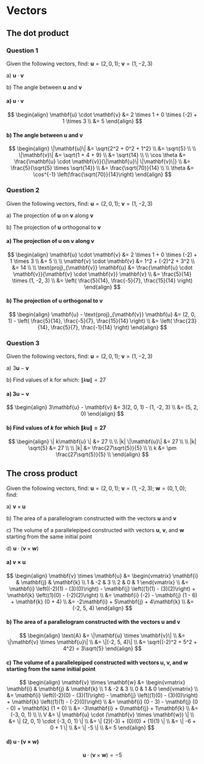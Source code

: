 # Vectors

## The dot product

### Question 1

Given the following vectors, find: $\mathbf{u} = (2, 0, 1)$; $\mathbf{v} = (1, -2, 3)$

a) $\mathbf{u} \cdot \mathbf{v}$

b) The angle between $\mathbf{u}$ and $\mathbf{v}$

#### a) $\mathbf{u} \cdot \mathbf{v}$

$$
\begin{align}
\mathbf{u} \cdot \mathbf{v} &= 2 \times 1 + 0 \times (-2) + 1 \times 3 \\
&= 5
\end{align}
$$

#### b) The angle between $\mathbf{u}$ and $\mathbf{v}$

$$
\begin{align}
\|\mathbf{u}\| &= \sqrt{2^2 + 0^2 + 1^2} \\
&= \sqrt{5} \\
\\
\|\mathbf{v}\| &= \sqrt{1 + 4 + 9} \\
&= \sqrt{14} \\
\\
\cos \theta &= \frac{\mathbf{u} \cdot \mathbf{v}}{\|\mathbf{u}\| \|\mathbf{v}\|} \\
&= \frac{5}{\sqrt{5} \times \sqrt{14}} \\
&= \frac{\sqrt{70}}{14} \\
\\
\theta &= \cos^{-1} \left(\frac{\sqrt{70}}{14}\right)
\end{align}
$$

### Question 2

Given the following vectors, find: $\mathbf{u} = (2, 0, 1)$; $\mathbf{v} = (1, -2, 3)$

a) The projection of $\mathbf{u}$ on $\mathbf{v}$ along $\mathbf{v}$

b) The projection of $\mathbf{u}$ orthogonal to $\mathbf{v}$

#### a) The projection of $\mathbf{u}$ on $\mathbf{v}$ along $\mathbf{v}$

$$
\begin{align}
\mathbf{u} \cdot \mathbf{v} &= 2 \times 1 + 0 \times (-2) + 1 \times 3 \\
&= 5 \\
\\
\mathbf{v} \cdot \mathbf{v} &= 1^2 + (-2)^2 + 3^2 \\
&= 14 \\
\\
\text{proj}_{\mathbf{v}} \mathbf{u} &= \frac{\mathbf{u} \cdot \mathbf{v}}{\mathbf{v} \cdot \mathbf{v}} \mathbf{v} \\
&= \frac{5}{14} \times (1, -2, 3) \\
&= \left( \frac{5}{14}, \frac{-5}{7}, \frac{15}{14} \right)
\end{align}
$$

#### b) The projection of $\mathbf{u}$ orthogonal to $\mathbf{v}$

$$
\begin{align}
\mathbf{u} - \text{proj}_{\mathbf{v}} \mathbf{u} &= (2, 0, 1) - \left( \frac{5}{14}, \frac{-5}{7}, \frac{15}{14} \right) \\
&= \left( \frac{23}{14}, \frac{5}{7}, \frac{-1}{14} \right)
\end{align}
$$

### Question 3

Given the following vectors, find: $\mathbf{u} = (2, 0, 1)$; $\mathbf{v} = (1, -2, 3)$

a) $3\mathbf{u} - \mathbf{v}$

b) Find values of $k$ for which: $\| k\mathbf{u} \| = 27$

#### a) $3\mathbf{u} - \mathbf{v}$

$$
\begin{align}
3\mathbf{u} - \mathbf{v} &= 3(2, 0, 1) - (1, -2, 3) \\
&= (5, 2, 0)
\end{align}
$$

#### b) Find values of $k$ for which $\| k\mathbf{u} \| = 27$

$$
\begin{align}
\| k\mathbf{u} \| &= 27 \\
\\
|k| \|\mathbf{u}\| &= 27 \\
\\
|k| \sqrt{5} &= 27 \\
\\
|k| &= \frac{27\sqrt{5}}{5} \\
\\
k &= \pm \frac{27\sqrt{5}}{5} \\
\end{align}
$$

## The cross product

Given the following vectors, find: $\mathbf{u} = (2, 0, 1)$; $\mathbf{v} = (1, -2, 3)$; $\mathbf{w} = (0, 1, 0)$; find:

a) $\mathbf{v} \times \mathbf{u}$

b) The area of a parallelogram constructed with the vectors $\mathbf{u}$ and $\mathbf{v}$

c) The volume of a parallelepiped constructed with vectors $\mathbf{u}$, $\mathbf{v}$, and $\mathbf{w}$ starting from the same initial point

d) $\mathbf{u} \cdot (\mathbf{v} \times \mathbf{w})$

#### a) $\mathbf{v} \times \mathbf{u}$

$$
\begin{align}
\mathbf{v} \times \mathbf{u} &= \begin{vmatrix}
\mathbf{i} & \mathbf{j} & \mathbf{k} \\
1 & -2 & 3 \\
2 & 0 & 1
\end{vmatrix} \\
&= \mathbf{i} \left((-2)(1) - (3)(0)\right) - \mathbf{j} \left((1)(1) - (3)(2)\right) + \mathbf{k} \left((1)(0) - (-2)(2)\right) \\
&= \mathbf{i} (-2) - \mathbf{j} (1 - 6) + \mathbf{k} (0 + 4) \\
&= -2\mathbf{i} + 5\mathbf{j} + 4\mathbf{k} \\
&= (-2, 5, 4)
\end{align}
$$

#### b) The area of a parallelogram constructed with the vectors $\mathbf{u}$ and $\mathbf{v}$

$$
\begin{align}
\text{A} &= \|\mathbf{u} \times \mathbf{v}\| \\
&= \|\mathbf{v} \times \mathbf{u}\| \\
&= \|(-2, 5, 4)\| \\
&= \sqrt{(-2)^2 + 5^2 + 4^2} = 3\sqrt{5}
\end{align}
$$

#### c) The volume of a parallelepiped constructed with vectors $\mathbf{u}$, $\mathbf{v}$, and $\mathbf{w}$ starting from the same initial point

$$
\begin{align}
\mathbf{v} \times \mathbf{w} &= \begin{vmatrix}
\mathbf{i} & \mathbf{j} & \mathbf{k} \\
1 & -2 & 3 \\
0 & 1 & 0
\end{vmatrix} \\
&= \mathbf{i} \left((-2)(0) - (3)(1)\right) - \mathbf{j} \left((1)(0) - (3)(0)\right) + \mathbf{k} \left((1)(1) - (-2)(0)\right) \\
&= \mathbf{i} (0 - 3) - \mathbf{j} (0 - 0) + \mathbf{k} (1 + 0) \\
&= -3\mathbf{i} + 0\mathbf{j} + 1\mathbf{k} \\
&= (-3, 0, 1) \\
\\
V &= \| \mathbf{u} \cdot (\mathbf{v} \times \mathbf{w}) \| \\
&= \| (2, 0, 1) \cdot (-3, 0, 1) \| \\
&= \| (2)(-3) + (0)(0) + (1)(1) \| \\
&= \| -6 + 0 + 1 \| \\
&= \| -5 \| \\
&= 5
\end{align}
$$

#### d) $\mathbf{u} \cdot (\mathbf{v} \times \mathbf{w})$

$$
\mathbf{u} \cdot (\mathbf{v} \times \mathbf{w}) = -5
$$
